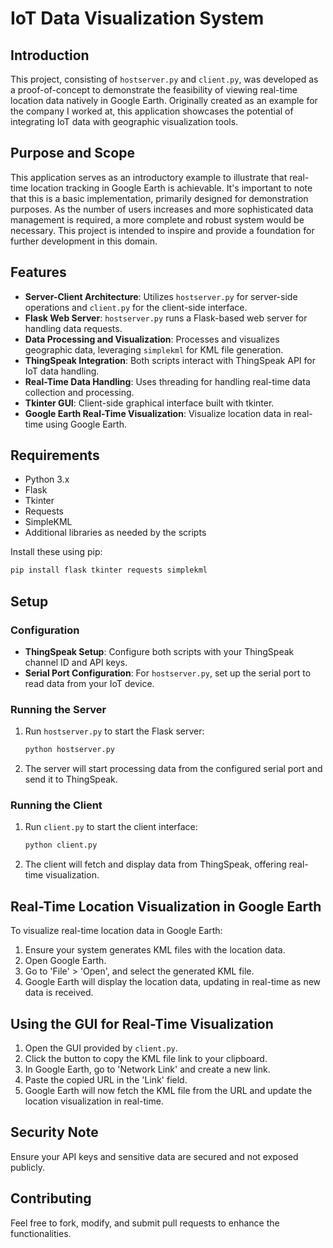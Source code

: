 # IoT Data Visualization System

## Introduction
This project, consisting of `hostserver.py` and `client.py`, was developed as a proof-of-concept to demonstrate the feasibility of viewing real-time location data natively in Google Earth. Originally created as an example for the company I worked at, this application showcases the potential of integrating IoT data with geographic visualization tools.

## Purpose and Scope
This application serves as an introductory example to illustrate that real-time location tracking in Google Earth is achievable. It's important to note that this is a basic implementation, primarily designed for demonstration purposes. As the number of users increases and more sophisticated data management is required, a more complete and robust system would be necessary. This project is intended to inspire and provide a foundation for further development in this domain.

## Features
- **Server-Client Architecture**: Utilizes `hostserver.py` for server-side operations and `client.py` for the client-side interface.
- **Flask Web Server**: `hostserver.py` runs a Flask-based web server for handling data requests.
- **Data Processing and Visualization**: Processes and visualizes geographic data, leveraging `simplekml` for KML file generation.
- **ThingSpeak Integration**: Both scripts interact with ThingSpeak API for IoT data handling.
- **Real-Time Data Handling**: Uses threading for handling real-time data collection and processing.
- **Tkinter GUI**: Client-side graphical interface built with tkinter.
- **Google Earth Real-Time Visualization**: Visualize location data in real-time using Google Earth.

## Requirements
- Python 3.x
- Flask
- Tkinter
- Requests
- SimpleKML
- Additional libraries as needed by the scripts

Install these using pip:
```bash
pip install flask tkinter requests simplekml
```

## Setup
### Configuration
- **ThingSpeak Setup**: Configure both scripts with your ThingSpeak channel ID and API keys.
- **Serial Port Configuration**: For `hostserver.py`, set up the serial port to read data from your IoT device.

### Running the Server
1. Run `hostserver.py` to start the Flask server:
   ```bash
   python hostserver.py
   ```
2. The server will start processing data from the configured serial port and send it to ThingSpeak.

### Running the Client
1. Run `client.py` to start the client interface:
   ```bash
   python client.py
   ```
2. The client will fetch and display data from ThingSpeak, offering real-time visualization.

## Real-Time Location Visualization in Google Earth
To visualize real-time location data in Google Earth:
1. Ensure your system generates KML files with the location data.
2. Open Google Earth.
3. Go to 'File' > 'Open', and select the generated KML file.
4. Google Earth will display the location data, updating in real-time as new data is received.

## Using the GUI for Real-Time Visualization
1. Open the GUI provided by `client.py`.
2. Click the button to copy the KML file link to your clipboard.
3. In Google Earth, go to 'Network Link' and create a new link.
4. Paste the copied URL in the 'Link' field.
5. Google Earth will now fetch the KML file from the URL and update the location visualization in real-time.

## Security Note
Ensure your API keys and sensitive data are secured and not exposed publicly.

## Contributing
Feel free to fork, modify, and submit pull requests to enhance the functionalities.


